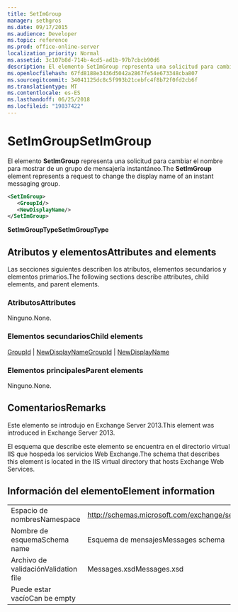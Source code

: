 ```yaml
---
title: SetImGroup
manager: sethgros
ms.date: 09/17/2015
ms.audience: Developer
ms.topic: reference
ms.prod: office-online-server
localization_priority: Normal
ms.assetid: 3c107b8d-714b-4cd5-ad1b-97b7cbcb90d6
description: El elemento SetImGroup representa una solicitud para cambiar el nombre para mostrar de un grupo de mensajería instantáneo.
ms.openlocfilehash: 67fd8188e3436d5042a2867fe54e673348cba807
ms.sourcegitcommit: 34041125dc8c5f993b21cebfc4f8b72f0fd2cb6f
ms.translationtype: MT
ms.contentlocale: es-ES
ms.lasthandoff: 06/25/2018
ms.locfileid: "19837422"
---
```

# <a name="setimgroup"></a><span data-ttu-id="9b1d2-103">SetImGroup</span><span class="sxs-lookup"><span data-stu-id="9b1d2-103">SetImGroup</span></span>

<span data-ttu-id="9b1d2-104">El elemento **SetImGroup** representa una solicitud para cambiar el nombre para mostrar de un grupo de mensajería instantáneo.</span><span class="sxs-lookup"><span data-stu-id="9b1d2-104">The **SetImGroup** element represents a request to change the display name of an instant messaging group.</span></span> 
  
```XML
<SetImGroup>
   <GroupId/>
   <NewDisplayName/>
</SetImGroup>
```

 <span data-ttu-id="9b1d2-105">**SetImGroupType**</span><span class="sxs-lookup"><span data-stu-id="9b1d2-105">**SetImGroupType**</span></span>
## <a name="attributes-and-elements"></a><span data-ttu-id="9b1d2-106">Atributos y elementos</span><span class="sxs-lookup"><span data-stu-id="9b1d2-106">Attributes and elements</span></span>

<span data-ttu-id="9b1d2-107">Las secciones siguientes describen los atributos, elementos secundarios y elementos primarios.</span><span class="sxs-lookup"><span data-stu-id="9b1d2-107">The following sections describe attributes, child elements, and parent elements.</span></span>
  
### <a name="attributes"></a><span data-ttu-id="9b1d2-108">Atributos</span><span class="sxs-lookup"><span data-stu-id="9b1d2-108">Attributes</span></span>

<span data-ttu-id="9b1d2-109">Ninguno.</span><span class="sxs-lookup"><span data-stu-id="9b1d2-109">None.</span></span>
  
### <a name="child-elements"></a><span data-ttu-id="9b1d2-110">Elementos secundarios</span><span class="sxs-lookup"><span data-stu-id="9b1d2-110">Child elements</span></span>

<span data-ttu-id="9b1d2-111">[GroupId](groupid.md) | [NewDisplayName](newdisplayname.md)</span><span class="sxs-lookup"><span data-stu-id="9b1d2-111">[GroupId](groupid.md) | [NewDisplayName](newdisplayname.md)</span></span>
  
### <a name="parent-elements"></a><span data-ttu-id="9b1d2-112">Elementos principales</span><span class="sxs-lookup"><span data-stu-id="9b1d2-112">Parent elements</span></span>

<span data-ttu-id="9b1d2-113">Ninguno.</span><span class="sxs-lookup"><span data-stu-id="9b1d2-113">None.</span></span>
  
## <a name="remarks"></a><span data-ttu-id="9b1d2-114">Comentarios</span><span class="sxs-lookup"><span data-stu-id="9b1d2-114">Remarks</span></span>

<span data-ttu-id="9b1d2-115">Este elemento se introdujo en Exchange Server 2013.</span><span class="sxs-lookup"><span data-stu-id="9b1d2-115">This element was introduced in Exchange Server 2013.</span></span>
  
<span data-ttu-id="9b1d2-116">El esquema que describe este elemento se encuentra en el directorio virtual IIS que hospeda los servicios Web Exchange.</span><span class="sxs-lookup"><span data-stu-id="9b1d2-116">The schema that describes this element is located in the IIS virtual directory that hosts Exchange Web Services.</span></span>
  
## <a name="element-information"></a><span data-ttu-id="9b1d2-117">Información del elemento</span><span class="sxs-lookup"><span data-stu-id="9b1d2-117">Element information</span></span>

|||
|:-----|:-----|
|<span data-ttu-id="9b1d2-118">Espacio de nombres</span><span class="sxs-lookup"><span data-stu-id="9b1d2-118">Namespace</span></span>  <br/> |http://schemas.microsoft.com/exchange/services/2006/messages  <br/> |
|<span data-ttu-id="9b1d2-119">Nombre de esquema</span><span class="sxs-lookup"><span data-stu-id="9b1d2-119">Schema name</span></span>  <br/> |<span data-ttu-id="9b1d2-120">Esquema de mensajes</span><span class="sxs-lookup"><span data-stu-id="9b1d2-120">Messages schema</span></span>  <br/> |
|<span data-ttu-id="9b1d2-121">Archivo de validación</span><span class="sxs-lookup"><span data-stu-id="9b1d2-121">Validation file</span></span>  <br/> |<span data-ttu-id="9b1d2-122">Messages.xsd</span><span class="sxs-lookup"><span data-stu-id="9b1d2-122">Messages.xsd</span></span>  <br/> |
|<span data-ttu-id="9b1d2-123">Puede estar vacío</span><span class="sxs-lookup"><span data-stu-id="9b1d2-123">Can be empty</span></span>  <br/> ||
   

